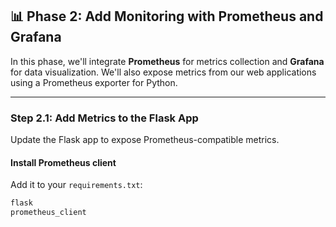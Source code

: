 
## 📊 Phase 2: Add Monitoring with Prometheus and Grafana

In this phase, we'll integrate **Prometheus** for metrics collection and **Grafana** for data visualization. We'll also expose metrics from our web applications using a Prometheus exporter for Python.

---

### Step 2.1: Add Metrics to the Flask App

Update the Flask app to expose Prometheus-compatible metrics.

#### Install Prometheus client

Add it to your `requirements.txt`:

```txt
flask
prometheus_client
